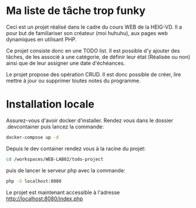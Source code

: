 # Ma liste de tâche trop funky

Ceci est un projet réalisé dans le cadre du cours WEB de la HEIG-VD. Il a pour but de familiariser son créateur (moi huhuhu), aux pages web dynamiques en utilisant PHP.

Ce projet consiste donc en une TODO list. Il est possible d'y ajouter des tâches, de les associé à une catégorie, de définir leur état (Réalisée ou non) ainsi que de leur assigner une date d'échéances. 

Le projet propose des opération CRUD. Il est donc possible de créer, lire mettre à jour ou supprimer toutes notes du programme.

# Installation locale

Assurez-vous d'avoir docker d'installer. Rendez vous dans le dossier .devcontainer puis lancez la commande:

```bash
docker-compose up -d
```

Depuis le dev container rendez vous à la racine du projet:


```bash
cd /workspaces/WEB-LAB02/todo-project
```

puis de lancer le serveur php avec la commande:

```bash
php -S localhost:8080
```

Le projet est maintenant accessible à l'adresse [http://localhost:8080/index.php](http://localhost:8080/index.php)